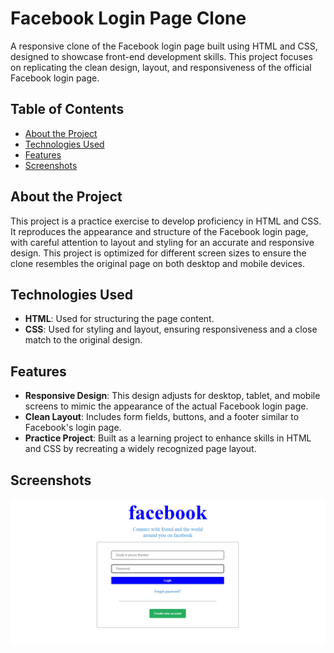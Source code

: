 # Facebook Login Page Clone

A responsive clone of the Facebook login page built using HTML and CSS, designed to showcase front-end development skills. This project focuses on replicating the clean design, layout, and responsiveness of the official Facebook login page.

## Table of Contents
- [About the Project](#about-the-project)
- [Technologies Used](#technologies-used)
- [Features](#features)
- [Screenshots](#screenshots)


## About the Project
This project is a practice exercise to develop proficiency in HTML and CSS. It reproduces the appearance and structure of the Facebook login page, with careful attention to layout and styling for an accurate and responsive design. This project is optimized for different screen sizes to ensure the clone resembles the original page on both desktop and mobile devices.

## Technologies Used
- **HTML**: Used for structuring the page content.
- **CSS**: Used for styling and layout, ensuring responsiveness and a close match to the original design.

## Features
- **Responsive Design**: This design adjusts for desktop, tablet, and mobile screens to mimic the appearance of the actual Facebook login page.
- **Clean Layout**: Includes form fields, buttons, and a footer similar to Facebook's login page.
- **Practice Project**: Built as a learning project to enhance skills in HTML and CSS by recreating a widely recognized page layout.

## Screenshots
![Facebook Login Page Clone](img/homepage.png)


